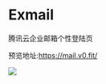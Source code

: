 # Exmail
 腾讯云企业邮箱个性登陆页

预览地址:https://mail.v0.fit/

![](https://github.com/linyicode/Exmail/blob/main/img/look.png)
